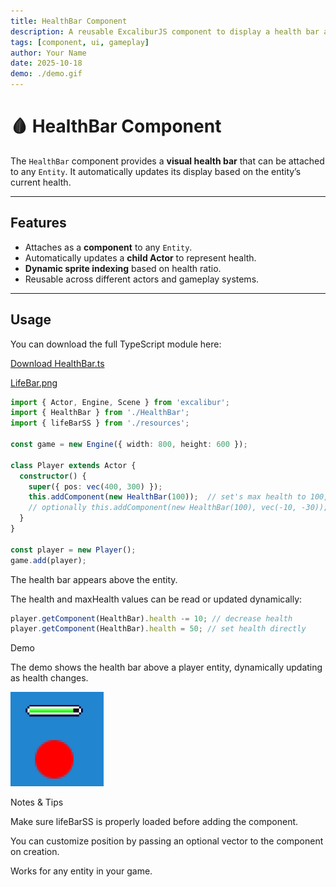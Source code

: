 ```yaml
---
title: HealthBar Component
description: A reusable ExcaliburJS component to display a health bar above an entity.
tags: [component, ui, gameplay]
author: Your Name
date: 2025-10-18
demo: ./demo.gif
---
```


# 🩸 HealthBar Component

The `HealthBar` component provides a **visual health bar** that can be attached to any `Entity`. It automatically updates its display based on the entity’s current health.

---

## Features

- Attaches as a **component** to any `Entity`.
- Automatically updates a **child Actor** to represent health.
- **Dynamic sprite indexing** based on health ratio.
- Reusable across different actors and gameplay systems.

---

## Usage

You can download the full TypeScript module here:

[Download HealthBar.ts](./assets/healthbar.ts)

[LifeBar.png](./assets/lifebar.png)

```ts
import { Actor, Engine, Scene } from 'excalibur';
import { HealthBar } from './HealthBar';
import { lifeBarSS } from './resources';

const game = new Engine({ width: 800, height: 600 });

class Player extends Actor {
  constructor() {
    super({ pos: vec(400, 300) });
    this.addComponent(new HealthBar(100));  // set's max health to 100, default position of vec(0,-25)
    // optionally this.addComponent(new HealthBar(100), vec(-10, -30)); // you can pass in custom position
  }
}

const player = new Player();
game.add(player);
```

The health bar appears above the entity.

The health and maxHealth values can be read or updated dynamically:

```ts
player.getComponent(HealthBar).health -= 10; // decrease health
player.getComponent(HealthBar).health = 50; // set health directly
```

Demo

The demo shows the health bar above a player entity, dynamically updating as health changes.

![Demo](./assets/demo.png)

Notes & Tips

Make sure lifeBarSS is properly loaded before adding the component.

You can customize position by passing an optional vector to the component on creation.

Works for any entity in your game.